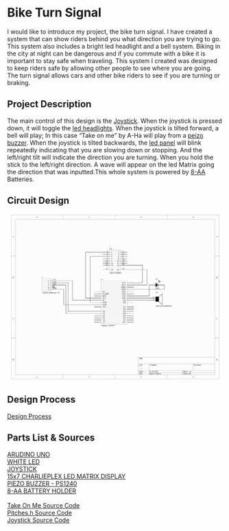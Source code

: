 # **Bike Turn Signal**
I would like to introduce my project, the bike turn signal. I have created a system that can
show riders behind you what direction you are trying to go. This system also includes a bright
led headlight and a bell system. Biking in the city at night can be dangerous and if you commute
with a bike it is important to stay safe when traveling. This system I created was designed to
keep riders safe by allowing other people to see where you are going. The turn signal allows cars
and other bike riders to see if you are turning or braking.

## **Project Description**
The main control of this design is the [Joystick](https://www.adafruit.com/product/512
). When the joystick is pressed down, it will
toggle the [led headlights](https://www.digikey.com/en/products/detail/cree-inc/XMLBWT-00-0000-000LT40E6/3770883?utm_adgroup=LED%20Lighting%20-%20White&utm_source=google&utm_medium=cpc&utm_campaign=Shopping_Product_Optoelectronics&utm_term=&utm_content=LED%20Lighting%20-%20White&gclid=Cj0KCQiA2uH-BRCCARIsAEeef3kv4UThlnkv1I_XcKduJw-aB7YkIX0q2Ycm--xTO5zN7jF3h8I-M84aAmpgEALw_wcB). When the joystick is tilted forward, a bell will play; In this case “Take
on me” by A-Ha will play from a [peizo buzzer](https://www.adafruit.com/product/160
). When the joystick is tilted backwards, the [led panel](https://www.adafruit.com/product/3134
) will blink
repeatedly indicating that you are slowing down or stopping. And the left/right tilt will indicate
the direction you are turning. When you hold the stick to the left/right direction. A wave will
appear on the led Matrix going the direction that was inputted.This whole system is powered by [8-AA](https://www.digikey.com/en/product-highlight/m/mpd/covered-8-aa-battery-pack
) Batteries.
## **Circuit Design**
![Circuit](/BikeTurnSignal.png)
## **Design Process**
[Design Process](/DesignProcess.md)
## **Parts List & Sources**
[ARUDINO UNO](https://www.amazon.com/ELEGOO-Board-ATmega328P-ATMEGA16U2-Compliant/dp/B01EWOE0UU/ref=sr_1_4?dchild=1&keywords=arduino+uno&qid=1608048137&sr=8-4)
<br>
[WHITE LED](https://www.digikey.com/en/products/detail/cree-inc/XMLBWT-00-0000-000LT40E6/3770883?utm_adgroup=LED%20Lighting%20-%20White&utm_source=google&utm_medium=cpc&utm_campaign=Shopping_Product_Optoelectronics&utm_term=&utm_content=LED%20Lighting%20-%20White&gclid=Cj0KCQiA2uH-BRCCARIsAEeef3kv4UThlnkv1I_XcKduJw-aB7YkIX0q2Ycm--xTO5zN7jF3h8I-M84aAmpgEALw_wcB)
<br>
[JOYSTICK](https://www.adafruit.com/product/512)
<br>
[15x7 CHARLIEPLEX LED MATRIX DISPLAY](https://www.adafruit.com/product/3134)
<br>
[PIEZO BUZZER - PS1240](https://www.adafruit.com/product/160)
<br>
[8-AA BATTERY HOLDER](https://www.digikey.com/en/product-highlight/m/mpd/covered-8-aa-battery-pack)
<br>
<br>
[Take On Me Source Code](https://create.arduino.cc/projecthub/GeneralSpud/passive-buzzer-song-take-on-me-by-a-ha-0f04a8)
<br>
[Pitches.h Source Code](https://gist.github.com/mikeputnam/2820675)
<br>
[Joystick Source Code](https://create.arduino.cc/projecthub/MisterBotBreak/how-to-use-a-joystick-with-serial-monitor-1f04f0)
<br>






